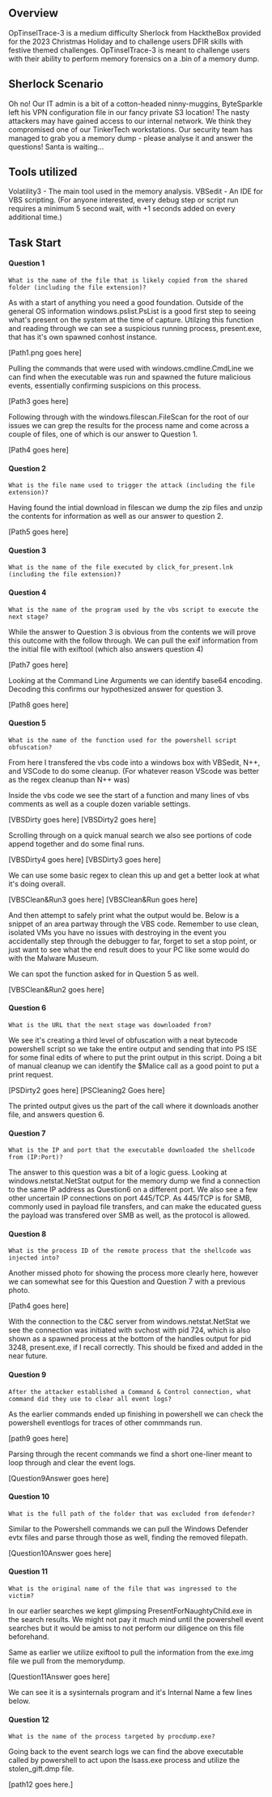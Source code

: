 ## Overview

OpTinselTrace-3 is a medium difficulty Sherlock from HacktheBox provided for the 2023 Christmas Holiday and to challenge users DFIR skills with festive themed challenges. OpTinselTrace-3 is meant to challenge users with their ability to perform memory forensics on a .bin of a memory dump.


## Sherlock Scenario

Oh no! Our IT admin is a bit of a cotton-headed ninny-muggins, ByteSparkle left his VPN configuration file in our fancy private S3 location! The nasty attackers may have gained access to our internal network. We think they compromised one of our TinkerTech workstations. Our security team has managed to grab you a memory dump - please analyse it and answer the questions! Santa is waiting…


## Tools utilized

Volatility3 - The main tool used in the memory analysis.
VBSedit  - An IDE for VBS scripting. (For anyone interested, every debug step or script run requires a minimum 5 second wait, with +1 seconds added on every additional time.)


## Task Start

#### Question 1
`What is the name of the file that is likely copied from the shared folder (including the file extension)?`

As with a start of anything you need a good foundation. Outside of the general OS information windows.pslist.PsList is a good first step to seeing what's present on the system at the time of capture. Utilzing this function and reading through we can see a suspicious running process, present.exe, that has it's own spawned conhost instance.

[Path1.png goes here]

Pulling the commands that were used with windows.cmdline.CmdLine we can find when the executable was run and spawned the future malicious events, essentially confirming suspicions on this process.

[Path3 goes here]

Following through with the windows.filescan.FileScan for the root of our issues we can grep the results for the process name and come across a couple of files, one of which is our answer to Question 1.

[Path4 goes here]


#### Question 2
`What is the file name used to trigger the attack (including the file extension)?`

Having found the intial download in filescan we dump the zip files and unzip the contents for information as well as our answer to question 2.

[Path5 goes here]


#### Question 3
`What is the name of the file executed by click_for_present.lnk (including the file extension)?`

#### Question 4
`What is the name of the program used by the vbs script to execute the next stage?`

While the answer to Question 3 is obvious from the contents we will prove this outcome with the follow through. We can pull the exif information from the initial file with exiftool (which also answers question 4)

[Path7 goes here]

Looking at the Command Line Arguments we can identify base64 encoding. Decoding this confirms our hypothesized answer for question 3.

[Path8 goes here]


#### Question 5
`What is the name of the function used for the powershell script obfuscation?`

From here I transfered the vbs code into a windows box with VBSedit, N++, and VSCode to do some cleanup. (For whatever reason VScode was better as the regex cleanup than N++ was)

Inside the vbs code we see the start of a function and many lines of vbs comments as well as a couple dozen variable settings.

[VBSDirty goes here]
[VBSDirty2 goes here]

Scrolling through on a quick manual search we also see portions of code append together and do some final runs.

[VBSDirty4 goes here]
[VBSDirty3 goes here]

We can use some basic regex to clean this up and get a better look at what it's doing overall.

[VBSClean&Run3 goes here]
[VBSClean&Run goes here]

And then attempt to safely print what the output would be. Below is a snippet of an area partway through the VBS code. Remember to use clean, isolated VMs you have no issues with destroying in the event you accidentally step through the debugger to far, forget to set a stop point, or just want to see what the end result does to your PC like some would do with the Malware Museum.

We can spot the function asked for in Question 5 as well.

[VBSClean&Run2 goes here]


#### Question 6
`What is the URL that the next stage was downloaded from?`

We see it's creating a third level of obfuscation with a neat bytecode powershell script so we take the entire output and sending that into PS ISE for some final edits of where to put the print output in this script. Doing a bit of manual cleanup we can identify the $Malice call as a good point to put a print request.

[PSDirty2 goes here]
[PSCleaning2 Goes here]

The printed output gives us the part of the call where it downloads another file, and answers question 6.


#### Question 7
`What is the IP and port that the executable downloaded the shellcode from (IP:Port)?`

The answer to this question was a bit of a logic guess. Looking at windows.netstat.NetStat output for the memory dump we find a connection to the same IP address as Question6 on a different port. We also see a few other uncertain IP connections on port 445/TCP. As 445/TCP is for SMB, commonly used in payload file transfers, and can make the educated guess the payload was transfered over SMB as well, as the protocol is allowed.


#### Question 8
`What is the process ID of the remote process that the shellcode was injected into?`

Another missed photo for showing the process more clearly here, however we can somewhat see for this Question and Question 7 with a previous photo.

[Path4 goes here]

With the connection to the C&C server from windows.netstat.NetStat we see the connection was initiated with svchost with pid 724, which is also shown as a spawned process at the bottom of the handles output for pid 3248, present.exe, if I recall correctly. This should be fixed and added in the near future.


#### Question 9
`After the attacker established a Command & Control connection, what command did they use to clear all event logs?`

As the earlier commands ended up finishing in powershell we can check the powershell eventlogs for traces of other commmands run.

[path9 goes here]

Parsing through the recent commands we find a short one-liner meant to loop through and clear the event logs.

[Question9Answer goes here]

#### Question 10
`What is the full path of the folder that was excluded from defender?`

Similar to the Powershell commands we can pull the Windows Defender evtx files and parse through those as well, finding the removed filepath.

[Question10Answer goes here]


#### Question 11
`What is the original name of the file that was ingressed to the victim?`

In our earlier searches we kept glimpsing PresentForNaughtyChild.exe in the search results. We might not pay it much mind until the powershell event searches but it would be amiss to not perform our diligence on this file beforehand.

Same as earlier we utilize exiftool to pull the information from the exe.img file we pull from the memorydump.

[Question11Answer goes here]

We can see it is a sysinternals program and it's Internal Name a few lines below.

#### Question 12
`What is the name of the process targeted by procdump.exe?`

Going back to the event search logs we can find the above executable called by powershell to act upon the lsass.exe process and utilize the stolen_gift.dmp file.

[path12 goes here.]
